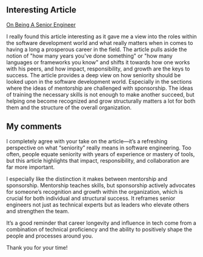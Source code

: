## Interesting Article

[On Being A Senior Engineer](https://www.kitchensoap.com/2012/10/25/on-being-a-senior-engineer/)

I really found this article interesting as it gave me a view into the roles within the software development world and what really matters when in comes to having a long a prosperous career in the field.
The article pulls aside the notion of "how many years you've done something" or "how many languages or frameworks you know" and shifts it towards how one works with his peers, and how impact, responsibility, and growth are the keys to success.
The article provides a deep view on how seniority should be looked upon in the software development world. Especially in the sections where the ideas of mentorship are challenged with sponsorship. The ideas of training the necessary skills is not enough to make another succeed, but helping one become recognized and grow structurally matters a lot for both them and the structure of the overall organization.


## My comments

I completely agree with your take on the article—it’s a refreshing perspective on what “seniority” really means in software engineering. Too often, people equate seniority with years of experience or mastery of tools, but this article highlights that impact, responsibility, and collaboration are far more important.

I especially like the distinction it makes between mentorship and sponsorship. Mentorship teaches skills, but sponsorship actively advocates for someone’s recognition and growth within the organization, which is crucial for both individual and structural success. It reframes senior engineers not just as technical experts but as leaders who elevate others and strengthen the team.

It’s a good reminder that career longevity and influence in tech come from a combination of technical proficiency and the ability to positively shape the people and processes around you.

Thank you for your time!
